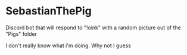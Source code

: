 # SebastianThePig

Discord bot that will respond to "!oink" with a random picture out of the "Pigs" folder

I don't really know what i'm doing. Why not I guess
